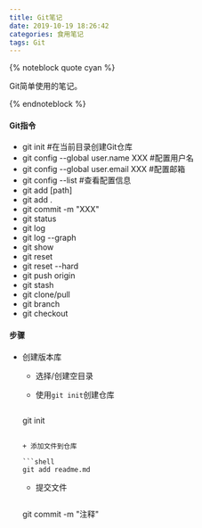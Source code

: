 ```yaml
---
title: Git笔记
date: 2019-10-19 18:26:42
categories: 食用笔记
tags: Git
---
```


{% noteblock quote cyan %}

Git简单使用的笔记。

{% endnoteblock %}

<!-- more -->

#### Git指令

+ git init	#在当前目录创建Git仓库
+ git config --global user.name XXX	#配置用户名
+ git config --global user.email XXX	#配置邮箱
+ git config --list	#查看配置信息
+ git add [path]
+ git add .
+ git commit -m "XXX"
+ git status
+ git log
+ git log --graph
+ git show
+ git reset
+ git reset --hard
+ git push origin
+ git stash
+ git clone/pull
+ git branch
+ git checkout

#### 步骤

+ 创建版本库

  + 选择/创建空目录

  + 使用`git init`创建仓库

    ```shell
  git init
    ```

  + 添加文件到仓库

    ```shell
  git add readme.md
    ```

  + 提交文件
  
    ```shell
  git commit -m "注释"
    ```
    
    